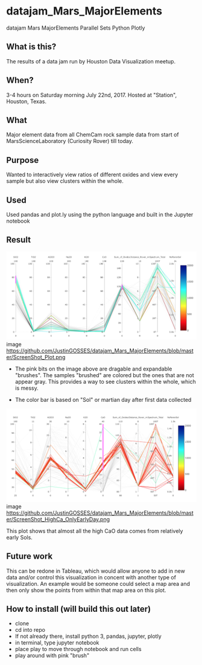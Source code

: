 # datajam_Mars_MajorElements

datajam Mars MajorElements Parallel Sets Python Plotly

## What is this?
The results of a data jam run by Houston Data Visualization meetup. 

## When?
3-4 hours on Saturday morning July 22nd, 2017. Hosted at "Station", Houston, Texas.

## What 
Major element data from all ChemCam rock sample data from start of MarsScienceLaboratory (Curiosity Rover) till today. 

## Purpose
Wanted to interactively view ratios of different oxides and view every sample but also view clusters within the whole. 

## Used
Used pandas and plot.ly using the python language and built in the Jupyter notebook


## Result
![plot image](https://github.com/JustinGOSSES/datajam_Mars_MajorElements/blob/master/ScreenShot_Plot.png)
image https://github.com/JustinGOSSES/datajam_Mars_MajorElements/blob/master/ScreenShot_Plot.png

- The pink bits on the image above are dragable and expandable "brushes". The samples "brushed" are colored but the ones that are not appear gray. This provides a way to see clusters within the whole, which is messy. 

- The color bar is based on "Sol" or martian day after first data collected


![plot image](https://github.com/JustinGOSSES/datajam_Mars_MajorElements/blob/master/ScreenShot_HighCa_OnlyEarlyDay.png)
image https://github.com/JustinGOSSES/datajam_Mars_MajorElements/blob/master/ScreenShot_HighCa_OnlyEarlyDay.png

This plot shows that almost all the high CaO data comes from relatively early Sols.

## Future work
This can be redone in Tableau, which would allow anyone to add in new data and/or control this visualization in concent with another type of visualization. An example would be someone could select a map area and then only show the points from within that map area on this plot. 

## How to install (will build this out later)
- clone
- cd into repo
- If not already there, install python 3, pandas, jupyter, plotly
- in terminal, type       jupyter notebook
- place play to move through notebook and run cells
- play around with pink "brush"
